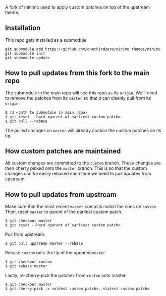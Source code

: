 A fork of minimo used to apply custom patches on top of the upstream theme.

## Installation

This repo gets installed as a submodule.

```
git submodule add https://github.com/onethirdzero/minimo themes/minimo
git submodule init
git submodule update
```

## How to pull updates from this fork to the main repo

The submodule in the main repo will see this repo as its `origin`. We'll need to remove the patches from its `master` so that it can cleanly pull from its `origin`.

```
$ cd <path to submodule in main repo>
$ git reset --hard <parent of earliest custom patch>
$ git pull --rebase
```

The pulled changes on `master` will already contain the custom patches on its tip.

## How custom patches are maintained

All custom changes are committed to the `custom` branch. These changes are then cherry picked onto the `master` branch. This is so that the custom changes can be easily rebased each time we need to pull updates from upstream.

## How to pull updates from upstream

Make sure that the most recent `master` commits match the ones on `custom`. Then, reset `master` to parent of the earliest custom patch.

```
$ git checkout master
$ git reset --hard <parent of earliest custom patch>
```

Pull from upstream.

```
$ git pull upstream master --rebase
```

Rebase `custom` onto the tip of the updated `master`.

```
$ git checkout custom
$ git rebase master
```

Lastly, re-cherry-pick the patches from `custom` onto master.

```
$ git checkout master
$ git cherry-pick -x <oldest custom patch>..<latest custom patch>
```
